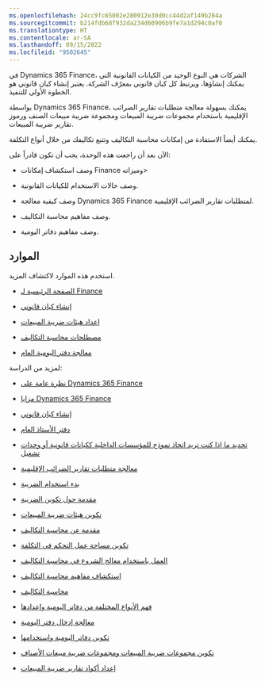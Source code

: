 ```yaml
---
ms.openlocfilehash: 24cc9fc65002e280912e30d0cc44d2af149b284a
ms.sourcegitcommit: b214fdb68f932da234d60906b9fe7a1d294c0af0
ms.translationtype: HT
ms.contentlocale: ar-SA
ms.lasthandoff: 09/15/2022
ms.locfileid: "9502645"
---
```

في Dynamics 365 Finance، الشركات هي النوع الوحيد من الكيانات القانونية التي يمكنك إنشاؤها، ويرتبط كل كيان قانوني بمعرّف الشركة. يعتبر إنشاء كيان قانوني هو الخطوة الأولى للتنفيذ.

بواسطة Dynamics 365 Finance، يمكنك بسهولة معالجة متطلبات تقارير الضرائب الإقليمية باستخدام مجموعات ضريبة المبيعات ومجموعة ضريبة مبيعات الصنف ورموز تقارير ضريبة المبيعات.

يمكنك أيضاً الاستفادة من إمكانات محاسبة التكاليف وتتبع تكاليفك من خلال أنواع التكلفة.

الآن بعد أن راجعت هذه الوحدة، يجب أن تكون قادراً على:

- وصف استكشاف إمكانات Finance وميزاته>

- وصف حالات الاستخدام للكيانات القانونية.

- وصف كيفية معالجة Dynamics 365 Finance لمتطلبات تقارير الضرائب الإقليمية. 

- وصف مفاهيم محاسبة التكاليف.

- وصف مفاهيم دفاتر اليومية.

## <a name="resources"></a>الموارد

استخدم هذه الموارد لاكتشاف المزيد.

- [الصفحة الرئيسية لـ Finance](/dynamics365/finance/)

- [إنشاء كيان قانوني](/dynamics365/fin-ops-core/fin-ops/organization-administration/tasks/create-legal-entity)

- [إعداد هيئات ضريبة المبيعات](/dynamics365/finance/general-ledger/tasks/set-up-sales-tax-authorities)

- [مصطلحات محاسبة التكاليف](/dynamics365/finance/cost-accounting/terms-cost-accounting)

- [معالجة دفتر اليومية العام](/dynamics365/finance/general-ledger/general-journal-processing)

لمزيد من الدراسة:

- [نظرة عامة على Dynamics 365 Finance](/training/modules/get-started-financial-management-dyn365-finance/3-overview)

- [مزايا Dynamics 365 Finance](/training/modules/get-started-financial-management-dyn365-finance/2-benefits)

- [إنشاء كيان قانوني](/training/modules/plan-implement-legal-entities-finance-operations/2-create-legal-entity)

- [دفتر الأستاذ العام](/training/modules/get-started-financial-management-dyn365-finance/4-general-ledger)

- [تحديد ما إذا كنت تريد اتخاذ نموذج للمؤسسات الداخلية ككيانات قانونية أو وحدات تشغيل](/training/modules/plan-implement-legal-entities-finance-operations/6-legal-entities-vs-oper-units)

- [معالجة متطلبات تقارير الضرائب الإقليمية](/training/modules/explore-microsoft-dynamics-365-finance-core-capabilities/3-handle-regional-tax-reporting-requirements)

- [بدء استخدام الضريبة](/training/modules/get-started-financial-management-dyn365-finance/6-tax)

- [مقدمة حول تكوين الضريبة](/training/modules/configure-tax-module-dyn365-finance/1-introduction)

- [تكوين هيئات ضريبة المبيعات](/training/modules/configure-tax-module-dyn365-finance/3-authorities)

- [مقدمة عن محاسبة التكاليف](/training/modules/get-started-cost-accounting-dyn365-finance/1-introduction)

- [تكوين مساحة عمل التحكم في التكلفة](/training/modules/get-started-cost-accounting-dyn365-finance/2-configure-cost-control-workspace)

- [العمل باستخدام معالج الشروع في محاسبة التكاليف](/training/modules/get-started-cost-accounting-dyn365-finance/3-work-cost-accounting-wizard)

- [استكشاف مفاهيم محاسبة التكاليف](/training/modules/explore-microsoft-dynamics-365-finance-core-capabilities/4-explore-cost-accounting-concepts)

- [محاسبة التكاليف](/training/modules/get-started-financial-management-dyn365-finance/12-cost-accounting) 

- [فهم الأنواع المختلفة من دفاتر اليومية وإعدادها](/training/modules/configure-ledgers-journals-dyn365-finance/2-types)

- [معالجة إدخال دفتر اليومية](/training/modules/general-ledger-daily-procedures-dyn365-finance/3-process-journal-entry)

- [تكوين دفاتر اليومية واستخدامها](/training/modules/configure-ledgers-journals-dyn365-finance/4-journals)

- [تكوين مجموعات ضريبة المبيعات ومجموعات ضريبة مبيعات الأصناف](/training/modules/configure-tax-module-dyn365-finance/6-tax-groups-item-sales-tax) 

- [إعداد أكواد تقارير ضريبة المبيعات](/training/modules/configure-tax-module-dyn365-finance/10-reporting-codes) 
